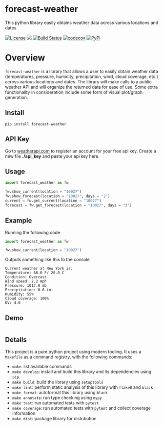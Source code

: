 # forecast-weather
This python library easily obtains weather data across various locations and dates.

[![License](https://img.shields.io/badge/License-Apache_2.0-green.svg)](https://opensource.org/licenses/Apache-2.0)
[![](https://img.shields.io/github/issues/e7kim/forecast-weather)](https://github.com/e7kim/forecast-weather/issues)
[![Build Status](https://github.com/e7kim/forecast-weather/workflows/Build%20Status/badge.svg?branch=main)](https://github.com/e7kim/forecast-weather/actions?query=workflow%3A%22Build+Status%22)
[![codecov](https://codecov.io/gh/e7kim/forecast-weather/branch/main/graph/badge.svg)](https://codecov.io/gh/e7kim/forecast-weather)
[![PyPI](https://img.shields.io/pypi/v/forecast-weather)](https://pypi.org/project/forecast-weather/)

# Overview
`forecast-weather` is a library that allows a user to easily obtain weather data (temperatures, pressure, humidity, precipitation, wind, cloud coverage, etc.) across various locations and dates. The library will make calls to a public weather API and will organize the returned data for ease of use. Some extra functionality in consideration include some form of visual plot/graph generation.

## Install
```
pip install forecast-weather
```

## API Key
Go to [weatherapi.com](https://www.weatherapi.com/) to register an account for your free api key. Create a new file **./api_key** and paste your api key here.

## Usage
```python
import forecast_weather as fw

fw.show_current(location = "10027")
fw.show_forecast(location = "10027", days = "2")
current = fw.get_current(location = "10027")
forecast = fw.get_forecast(location = "10027", days = "3")
```

## Example
Running the following code
```python
import forecast_weather as fw

fw.show_current(location = "10027")
```
Outputs something like this to the console
```
Current weather at New York is: 
Temperature: 68.0 F/ 20.0 C
Condition: Overcast
Wind speed: 2.2 mph
Pressure: 1017.0 mb
Precipitation: 0.0 in
Humidity: 55%
Cloud coverage: 100%
UV: 4.0
```

## Demo

![]()


## Details
This project is a pure python project using modern tooling. It uses a `Makefile` as a command registry, with the following commands:
- `make`: list available commands
- `make develop`: install and build this library and its dependencies using `pip`
- `make build`: build the library using `setuptools`
- `make lint`: perform static analysis of this library with `flake8` and `black`
- `make format`: autoformat this library using `black`
- `make annotate`: run type checking using `mypy`
- `make test`: run automated tests with `pytest`
- `make coverage`: run automated tests with `pytest` and collect coverage information
- `make dist`: package library for distribution